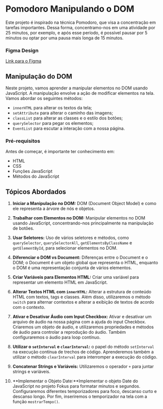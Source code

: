 # Pomodoro Manipulando o DOM

Este projeto é inspirado na técnica Pomodoro, que visa a concentração em tarefas importantes. Dessa forma, concentramo-nos em uma atividade por 25 minutos, por exemplo, e após esse período, é possível pausar por 5 minutos ou optar por uma pausa mais longa de 15 minutos.


### Figma Design
[Link para o Figma](https://www.figma.com/file/dEaMv34Wd5G7TBMPo8fPlK/Projeto-Fokus?type=design&node-id=35%3A181&mode=design&t=gDqSidNNTYQhTlYH-1)

## Manipulação do DOM

Neste projeto, vamos aprender a manipular elementos no DOM usando JavaScript. A manipulação envolve a ação de modificar elementos na tela. Vamos abordar os seguintes métodos:

- `innerHTML` para alterar os textos da tela;
- `setAttribute` para alterar o caminho das imagens;
- `classList` para alterar as classes e o estilo dos botões;
- `querySelector` para pegar os elementos;
- `EventList` para escutar a interação com a nossa página.

### Pré-requisitos

Antes de começar, é importante ter conhecimento em:

- HTML
- CSS
- Funções JavaScript
- Métodos do JavaScript

## Tópicos Abordados

1. **Iniciar a Manipulação no DOM:** DOM (Document Object Model) e como ele representa a árvore de nós e objetos.

2. **Trabalhar com Elementos no DOM:** Manipular elementos no DOM usando JavaScript, concentrando-nos principalmente na manipulação de botões.

3. **Usar Seletores:** Uso de vários seletores e métodos, como `querySelector`, `querySelectorAll`, `getElementsByClassName` e `getElementById`, para selecionar elementos no DOM.

4. **Diferenciar o DOM vs Document:** Diferenças entre o Document e o DOM; o Document é um objeto global que representa o HTML, enquanto o DOM é uma representação conjunta de vários elementos.

5. **Criar Variáveis para Elementos HTML:** Criar uma variável para representar um elemento HTML em JavaScript.

6. **Alterar Textos HTML com `innerHTML`:** Alterar a estrutura de conteúdo HTML com textos, tags e classes. Além disso, utilizaremos o método `switch` para alternar contextos e alterar a exibição de textos de acordo com o contexto.

7. **Ativar e Desativar Áudio com Input Checkbox:** Ativar e desativar um arquivo de áudio na nossa página com a ajuda do input Checkbox. Criaremos um objeto de áudio, e utilizaremos propriedades e métodos de áudio para controlar a reprodução do áudio. Também configuraremos o áudio para loop contínuo.

8. **Utilizar o `setInterval` e `clearInterval`:** o papel do método `setInterval` na execução contínua de trechos de código. Aprenderemos também a utilizar o método `clearInterval` para interromper a execução do código.

9. **Concatenar Strings e Variáveis:** Utilizaremos o operador `+` para juntar strings e variáveis.

10. **Implementar o Objeto Date:**Implementar o objeto Date do JavaScript no projeto Fokus para formatar minutos e segundos. Configuraremos diferentes temporizadores para foco, descanso curto e descanso longo. Por fim, inseriremos o temporizador na tela com a função `mostrarTempo()`.




